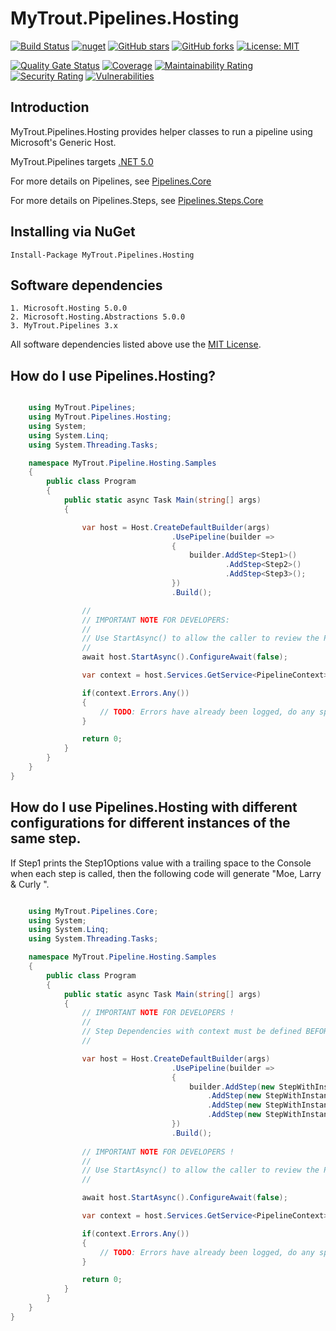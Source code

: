 # MyTrout.Pipelines.Hosting

[![Build Status](https://dev.azure.com/mytrout/Pipelines/_apis/build/status/mytrout.Pipelines.Hosting?branchName=master)](https://dev.azure.com/mytrout/Pipelines/_build/latest?definitionId=15&branchName=master)
[![nuget](https://img.shields.io/nuget/v/MyTrout.Pipelines.HOsting.svg)](https://www.nuget.org/packages/MyTrout.Pipelines.Hosting/)
[![GitHub stars](https://img.shields.io/github/stars/mytrout/Pipelines.svg)](https://github.com/mytrout/Pipelines/stargazers)
[![GitHub forks](https://img.shields.io/github/forks/mytrout/Pipelines.svg)](https://github.com/mytrout/Pipelines/network)
[![License: MIT](https://img.shields.io/github/license/mytrout/Pipelines.svg)](https://licenses.nuget.org/MIT)

[![Quality Gate Status](https://sonarcloud.io/api/project_badges/measure?project=Pipelines.Hosting&metric=alert_status)](https://sonarcloud.io/dashboard?id=Pipelines.Hosting)
[![Coverage](https://sonarcloud.io/api/project_badges/measure?project=Pipelines.Hosting&metric=coverage)](https://sonarcloud.io/dashboard?id=Pipelines.Hosting)
[![Maintainability Rating](https://sonarcloud.io/api/project_badges/measure?project=Pipelines.Hosting&metric=sqale_rating)](https://sonarcloud.io/dashboard?id=Pipelines.Hosting)
[![Security Rating](https://sonarcloud.io/api/project_badges/measure?project=Pipelines.Hosting&metric=security_rating)](https://sonarcloud.io/dashboard?id=Pipelines.Hosting)
[![Vulnerabilities](https://sonarcloud.io/api/project_badges/measure?project=Pipelines.Hosting&metric=vulnerabilities)](https://sonarcloud.io/dashboard?id=Pipelines.Hosting)

## Introduction 
MyTrout.Pipelines.Hosting provides helper classes to run a pipeline using Microsoft's Generic Host.

MyTrout.Pipelines targets [.NET 5.0](https://dotnet.microsoft.com/download/dotnet/5.0)

For more details on Pipelines, see [Pipelines.Core](../Core/README.md)

For more details on Pipelines.Steps, see [Pipelines.Steps.Core](../Steps/Core/README.md)

## Installing via NuGet

    Install-Package MyTrout.Pipelines.Hosting

## Software dependencies
    1. Microsoft.Hosting 5.0.0
    2. Microsoft.Hosting.Abstractions 5.0.0
    3. MyTrout.Pipelines 3.x

All software dependencies listed above use the [MIT License](https://licenses.nuget.org/MIT).

## How do I use Pipelines.Hosting?

```csharp

    using MyTrout.Pipelines;
    using MyTrout.Pipelines.Hosting;
    using System;
    using System.Linq;
    using System.Threading.Tasks;

    namespace MyTrout.Pipeline.Hosting.Samples
    {
        public class Program
        {
            public static async Task Main(string[] args)
            {

                var host = Host.CreateDefaultBuilder(args)
                                    .UsePipeline(builder => 
                                    {
                                        builder.AddStep<Step1>()
                                                .AddStep<Step2>()
                                                .AddStep<Step3>();
                                    })
                                    .Build();

                //
                // IMPORTANT NOTE FOR DEVELOPERS:
                // 
                // Use StartAsync() to allow the caller to review the PipelineContext after execution.
                //
                await host.StartAsync().ConfigureAwait(false);

                var context = host.Services.GetService<PipelineContext>();

                if(context.Errors.Any())
                {
                    // TODO: Errors have already been logged, do any special error processing here.
                }

                return 0;
            }
        }
    }
}

```

## How do I use Pipelines.Hosting with different configurations for different instances of the same step.

If Step1 prints the Step1Options value with a trailing space to the Console when each step is called, then the following code will generate "Moe, Larry & Curly ".

```csharp

    using MyTrout.Pipelines.Core;
    using System;
    using System.Linq;
    using System.Threading.Tasks;

    namespace MyTrout.Pipeline.Hosting.Samples
    {
        public class Program
        {
            public static async Task Main(string[] args)
            {
                // IMPORTANT NOTE FOR DEVELOPERS !
                // 
                // Step Dependencies with context must be defined BEFORE UsePipelines() to load the dependencies correctly.
                //

                var host = Host.CreateDefaultBuilder(args)
                                    .UsePipeline(builder => 
                                    {
                                        builder.AddStep(new StepWithInstance<TestingStep1, Step1Options>("context-1", new Step1Options("Moe,"))
                                            .AddStep(new StepWithInstance<TestingStep1, Step1Options>("context-2", new Step1Options("Larry")))
                                            .AddStep(new StepWithInstance<TestingStep1, Step1Options>("context-3", new Step1Options("&"))
                                            .AddStep(new StepWithInstance<TestingStep1, Step1Options>("context-4", new Step1Options("Curly"))
                                    })
                                    .Build();
                
                // IMPORTANT NOTE FOR DEVELOPERS !
                // 
                // Use StartAsync() to allow the caller to review the PipelineContext after execution.
                //

                await host.StartAsync().ConfigureAwait(false);

                var context = host.Services.GetService<PipelineContext>();

                if(context.Errors.Any())
                {
                    // TODO: Errors have already been logged, do any special error processing here.
                }

                return 0;
            }
        }
    }
}
```
